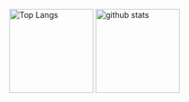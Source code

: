 <p align="left"> 
  <img alt="Top Langs" height="150px" src="https://github-readme-stats.vercel.app/api/top-langs/?username=nanakatomita&layout=compact&count_private=true&show_icons=true&theme=onedark" />
  <img alt="github stats" height="150px" src="https://github-readme-stats.vercel.app/api?username=nanakatomita&count_private=true&show_icons=true&show_icons=true&theme=onedark" />
</p>
